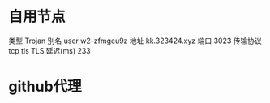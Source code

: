 

# 自用节点
类型 Trojan
别名 user w2-zfmgeu9z
地址 kk.323424.xyz
端口 3023
传输协议 tcp
tls TLS
延迟(ms) 233 

# github代理